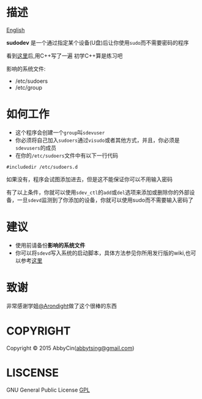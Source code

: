 # 描述
[English](./README_en.md)

**sudodev** 是一个通过指定某个设备(U盘)后让你使用`sudo`而不需要密码的程序   

看到[这里](https://github.com/Arondight/sudodev)后,用C++写了一遍
初学C++算是练习吧

影响的系统文件:
- /etc/sudoers
- /etc/group

# 如何工作
- 这个程序会创建一个`group`叫`sdevuser`
- 你必须将自己加入`sudoers`通过`visudo`或者其他方式，并且，你必须是`sdevusers`的成员
- 在你的`/etc/sudoers`文件中有以下一行代码
```plain
#includedir /etc/sudoers.d
```
如果没有，程序会试图添加进去，但是这不能保证你可以不用输入密码

有了以上条件，你就可以使用`sdev_ctl`的`add`或`del`选项来添加或删除你的外部设备，一旦`sdevd`监测到了你添加的设备，你就可以使用sudo而不需要输入密码了

# 建议
- 使用前请备份**影响的系统文件**
- 你可以将`sdevd`写入系统的启动脚本，具体方法参见你所用发行版的wiki,也可以参考[这里](https://github.com/Arondight/sudodev/tree/master/init)

# 致谢
非常感谢学姐[@Arondight](https://github.com/Arondight)做了这个很棒的东西   

# COPYRIGHT
Copyright © 2015 AbbyCin(abbytsing@gmail.com)   
# LISCENSE 
GNU General Public License [GPL](./LICENSE)
